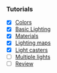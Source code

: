 ### Tutorials

- [x] [Colors](https://learnopengl.com/Lighting/Colors)
- [x] [Basic Lighting](https://learnopengl.com/Lighting/Basic-Lighting)
- [x] [Materials](https://learnopengl.com/Lighting/Materials)
- [x] [Lighting maps](https://learnopengl.com/Lighting/Lighting-maps)
- [x] [Light casters](https://learnopengl.com/Lighting/Light-casters)
- [ ] [Multiple lights](https://learnopengl.com/Lighting/Multiple-lights)
- [ ] [Review](https://learnopengl.com/Lighting/Review)

